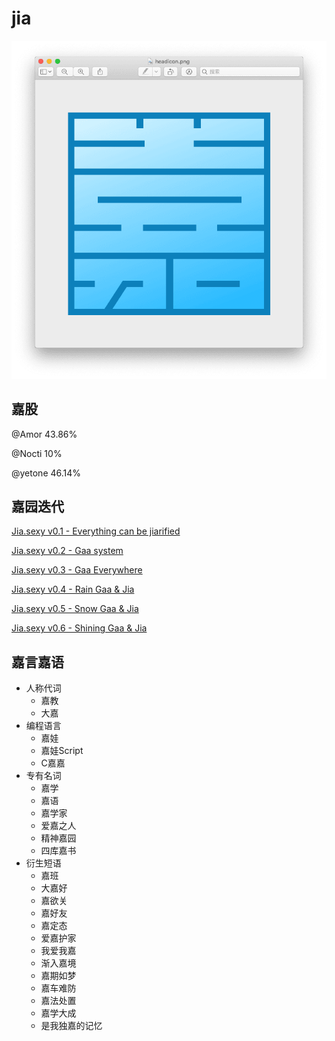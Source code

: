 # jia

![badge](./badge/v0.2.png)

## 嘉股

@Amor 43.86%

@Nocti 10%

@yetone 46.14%

## 嘉园迭代

[Jia.sexy v0.1 - Everything can be jiarified](http://jia.sexy/v0.1.html)

[Jia.sexy v0.2 - Gaa system](http://jia.sexy/v0.2.html)

[Jia.sexy v0.3 - Gaa Everywhere](http://jia.sexy/v0.3.html)

[Jia.sexy v0.4 - Rain Gaa & Jia](http://jia.sexy/v0.4.html)

[Jia.sexy v0.5 - Snow Gaa & Jia](http://jia.sexy/v0.5.html)

[Jia.sexy v0.6 - Shining Gaa & Jia](http://jia.sexy/index.html?v=0.6)

## 嘉言嘉语

* 人称代词
  * 嘉教
  * 大嘉
* 编程语言
  * 嘉娃
  * 嘉娃Script
  * C嘉嘉
* 专有名词
  * 嘉学
  * 嘉语
  * 嘉学家
  * 爱嘉之人
  * 精神嘉园
  * 四库嘉书
* 衍生短语
  * 嘉班
  * 大嘉好
  * 嘉欲关
  * 嘉好友  
  * 嘉定态
  * 爱嘉护家
  * 我爱我嘉
  * 渐入嘉境
  * 嘉期如梦
  * 嘉车难防
  * 嘉法处置
  * 嘉学大成
  * 是我独嘉的记忆
